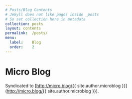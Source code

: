 ```yaml
---
# Posts/Blog Contents
# Jekyll does not like pages inside _posts
# So set collection here in metadata
collection:	posts
layout:	contents
permalink:	/posts/
menu:
  label:	Blog
  order:	2
---
```


# Micro Blog

Syndicated to [http://micro.blog/{{ site.author.microblog }}](http://micro.blog/{{ site.author.microblog }}).
